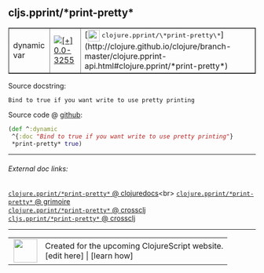 ## cljs.pprint/\*print-pretty\*



 <table border="1">
<tr>
<td>dynamic var</td>
<td><a href="https://github.com/cljsinfo/cljs-api-docs/tree/0.0-3255"><img valign="middle" alt="[+] 0.0-3255" title="Added in 0.0-3255" src="https://img.shields.io/badge/+-0.0--3255-lightgrey.svg"></a> </td>
<td>
[<img height="24px" valign="middle" src="http://i.imgur.com/1GjPKvB.png"> <samp>clojure.pprint/\*print-pretty\*</samp>](http://clojure.github.io/clojure/branch-master/clojure.pprint-api.html#clojure.pprint/*print-pretty*)
</td>
</tr>
</table>







Source docstring:

```
Bind to true if you want write to use pretty printing
```


Source code @ [github](https://github.com/clojure/clojurescript/blob/r1.7.48/src/main/cljs/cljs/pprint.cljs#L615-L617):

```clj
(def ^:dynamic
 ^{:doc "Bind to true if you want write to use pretty printing"}
 *print-pretty* true)
```

<!--
Repo - tag - source tree - lines:

 <pre>
clojurescript @ r1.7.48
└── src
    └── main
        └── cljs
            └── cljs
                └── <ins>[pprint.cljs:615-617](https://github.com/clojure/clojurescript/blob/r1.7.48/src/main/cljs/cljs/pprint.cljs#L615-L617)</ins>
</pre>

-->

---



###### External doc links:

[`clojure.pprint/*print-pretty*` @ clojuredocs](http://clojuredocs.org/clojure.pprint/*print-pretty*)<br>
[`clojure.pprint/*print-pretty*` @ grimoire](http://conj.io/store/v1/org.clojure/clojure/1.7.0-beta3/clj/clojure.pprint/*print-pretty*/)<br>
[`clojure.pprint/*print-pretty*` @ crossclj](http://crossclj.info/fun/clojure.pprint/*print-pretty*.html)<br>
[`cljs.pprint/*print-pretty*` @ crossclj](http://crossclj.info/fun/cljs.pprint.cljs/*print-pretty*.html)<br>

---

 <table>
<tr><td>
<img valign="middle" align="right" width="48px" src="http://i.imgur.com/Hi20huC.png">
</td><td>
Created for the upcoming ClojureScript website.<br>
[edit here] | [learn how]
</td></tr></table>

[edit here]:https://github.com/cljsinfo/cljs-api-docs/blob/master/cljsdoc/cljs.pprint/STARprint-prettySTAR.cljsdoc
[learn how]:https://github.com/cljsinfo/cljs-api-docs/wiki/cljsdoc-files

<!--

This information was too distracting to show to readers, but I'll leave it
commented here since it is helpful to:

- pretty-print the data used to generate this document
- and show how to retrieve that data



The API data for this symbol:

```clj
{:ns "cljs.pprint",
 :name "*print-pretty*",
 :history [["+" "0.0-3255"]],
 :type "dynamic var",
 :full-name-encode "cljs.pprint/STARprint-prettySTAR",
 :source {:code "(def ^:dynamic\n ^{:doc \"Bind to true if you want write to use pretty printing\"}\n *print-pretty* true)",
          :title "Source code",
          :repo "clojurescript",
          :tag "r1.7.48",
          :filename "src/main/cljs/cljs/pprint.cljs",
          :lines [615 617]},
 :full-name "cljs.pprint/*print-pretty*",
 :clj-symbol "clojure.pprint/*print-pretty*",
 :docstring "Bind to true if you want write to use pretty printing"}

```

Retrieve the API data for this symbol:

```clj
;; from Clojure REPL
(require '[clojure.edn :as edn])
(-> (slurp "https://raw.githubusercontent.com/cljsinfo/cljs-api-docs/catalog/cljs-api.edn")
    (edn/read-string)
    (get-in [:symbols "cljs.pprint/*print-pretty*"]))
```

-->
